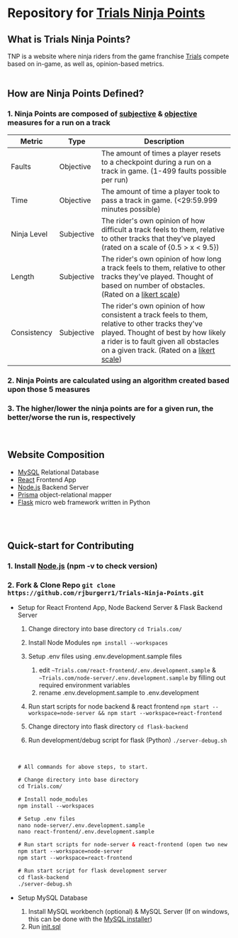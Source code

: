 # Repository for [Trials Ninja Points](https://trialsnp.netlify.app/ "Compete with other Riders now!")

## What is Trials Ninja Points?
TNP is a website where ninja riders from the game franchise [Trials](https://en.wikipedia.org/wiki/Trials_(series)) compete based on in-game, as well as, opinion-based metrics.
<br><br>
## How are Ninja Points Defined?


### 1. Ninja Points are composed of [subjective](https://www.vocabulary.com/dictionary/subjectivity) & [objective](https://www.vocabulary.com/dictionary/objectivity) measures for a run on a track



| Metric | Type | Description |
| --- | --- | --- |
| Faults  | Objective | The amount of times a player resets to a checkpoint during a run on a track in game. (1-499 faults possible per run) |
| Time | Objective | The amount of time a player took to pass a track in game. (<29:59.999 minutes possible) |
| Ninja Level | Subjective |  The rider's own opinion of how difficult a track feels to them, relative to other tracks that they've played (rated on a scale of {0.5 > x < 9.5}) | 
| Length | Subjective |  The rider's own opinion of how long a track feels to them, relative to other tracks they've played. Thought of based on number of obstacles. (Rated on a [likert scale](https://en.wikipedia.org/wiki/Likert_scale)) | 
| Consistency | Subjective | The rider's own opinion of how consistent a track feels to them, relative to other tracks they've played. Thought of best by how likely a rider is to fault given all obstacles on a given track.  (Rated on a [likert scale](https://en.wikipedia.org/wiki/Likert_scale)) |



### 2. Ninja Points are calculated using an algorithm created based upon those 5 measures
### 3. The higher/lower the ninja points are for a given run, the better/worse the run is, respectively 
     
<br>

## Website Composition
- [MySQL](https://www.mysql.com/) Relational Database
- [React](https://reactjs.org/) Frontend App
- [Node.js](https://nodejs.org/en/) Backend Server
- [Prisma](https://www.prisma.io/) object-relational mapper
- [Flask](https://flask.palletsprojects.com/en/2.1.x/) micro web framework written in Python

<br>

<br>

## Quick-start for Contributing
### 1. Install [Node.js](https://nodejs.org/en/download/) (npm -v to check version)
### 2. Fork & Clone Repo `git clone https://github.com/rjburgerr1/Trials-Ninja-Points.git`

 
  - Setup for React Frontend App, Node Backend Server & Flask Backend Server
      1. Change directory into base directory `cd Trials.com/`
      1. Install Node Modules `npm install --workspaces`
      1. Setup .env files using .env.development.sample files    
          1. edit `~Trials.com/react-frontend/.env.development.sample` & `~Trials.com/node-server/.env.development.sample` by filling out required environment variables
          1. rename .env.development.sample to .env.development
      
      
      1. Run start scripts for node backend & react frontend `npm start --workspace=node-server && npm start --workspace=react-frontend`
      
      1. Change directory into flask directory `cd flask-backend`
      1. Run development/debug script for flask (Python) `./server-debug.sh`
      
      <br>
      
      ```html
      # All commands for above steps, to start.
      
      # Change directory into base directory
      cd Trials.com/

      # Install node_modules
      npm install --workspaces

      # Setup .env files
      nano node-server/.env.development.sample
      nano react-frontend/.env.development.sample

      # Run start scripts for node-server & react-frontend (open two new terminals for this)
      npm start --workspace=node-server
      npm start --workspace=react-frontend

      # Run start script for flask development server
      cd flask-backend
      ./server-debug.sh
      ```
    
  - Setup MySQL Database
    1. Install MySQL workbench (optional) & MySQL Server (If on windows, this can be done with the [MySQL installer](https://dev.mysql.com/downloads/installer/))
    2. Run [init.sql](https://github.com/rjburgerr1/Trials-Ninja-Points/blob/master/Trials.com/database/init.sql)
